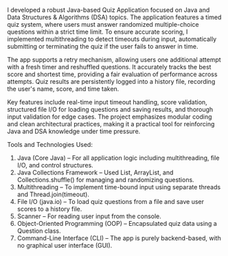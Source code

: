 I developed a robust Java-based Quiz Application focused on Java and Data Structures & Algorithms (DSA) topics. The application features a timed quiz system, where users must answer randomized multiple-choice questions within a strict time limit. To ensure accurate scoring, I implemented multithreading to detect timeouts during input, automatically submitting or terminating the quiz if the user fails to answer in time.

The app supports a retry mechanism, allowing users one additional attempt with a fresh timer and reshuffled questions. It accurately tracks the best score and shortest time, providing a fair evaluation of performance across attempts. Quiz results are persistently logged into a history file, recording the user's name, score, and time taken.

Key features include real-time input timeout handling, score validation, structured file I/O for loading questions and saving results, and thorough input validation for edge cases. The project emphasizes modular coding and clean architectural practices, making it a practical tool for reinforcing Java and DSA knowledge under time pressure.

Tools and Technologies Used:

1. Java (Core Java) – For all application logic including multithreading, file I/O, and control structures.
2. Java Collections Framework – Used List, ArrayList, and Collections.shuffle() for managing and randomizing questions.
3. Multithreading – To implement time-bound input using separate threads and Thread.join(timeout).
4. File I/O (java.io) – To load quiz questions from a file and save user scores to a history file.
5. Scanner – For reading user input from the console.
6. Object-Oriented Programming (OOP) – Encapsulated quiz data using a Question class.
7. Command-Line Interface (CLI) – The app is purely backend-based, with no graphical user interface (GUI).

